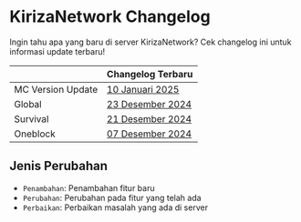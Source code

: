 # KirizaNetwork Changelog

Ingin tahu apa yang baru di server KirizaNetwork? Cek changelog ini untuk informasi update terbaru!

|                   | Changelog Terbaru                                     |
|-------------------|-------------------------------------------------------|
| MC Version Update | [10 Januari 2025](changelogs/mc/2025-01-10.md)        |
| Global            | [23 Desember 2024](changelogs/global/2024-12-23.md)   |
| Survival          | [21 Desember 2024](changelogs/survival/2024-12-21.md) |
| Oneblock          | [07 Desember 2024](changelogs/oneblock/2025-01-19.md) |

## Jenis Perubahan

- `Penambahan`: Penambahan fitur baru
- `Perubahan`: Perubahan pada fitur yang telah ada
- `Perbaikan`: Perbaikan masalah yang ada di server